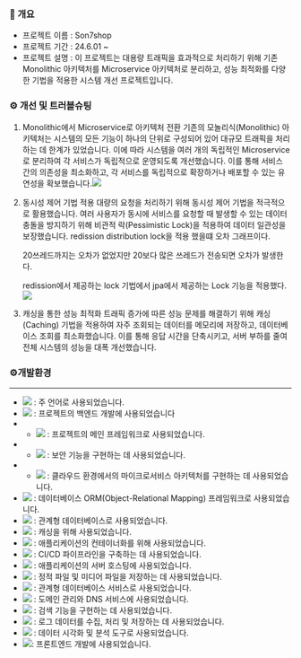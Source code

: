### 📄 개요

- 프로젝트 이름 : Son7shop
- 프로젝트 기간 : 24.6.01 ~
- 프로젝트 설명 :  이 프로젝트는 대용량 트래픽을 효과적으로 처리하기 위해 기존 Monolithic 아키텍처를 Microservice 아키텍처로 분리하고, 성능 최적화를 다양한 기법을 적용한 시스템 개선 프로젝트입니다.

 ### ⚙ 개선 및 트러블슈팅                  
1. Monolithic에서 Microservice로 아키텍처 전환
기존의 모놀리식(Monolithic) 아키텍처는 시스템의 모든 기능이 하나의 단위로 구성되어 있어 대규모 트래픽을 처리하는 데 한계가 있었습니다. 이에 따라 시스템을 여러 개의 독립적인 Microservice로 분리하여 각 서비스가 독립적으로 운영되도록 개선했습니다.
이를 통해 서비스 간의 의존성을 최소화하고, 각 서비스를 독립적으로 확장하거나 배포할 수 있는 유연성을 확보했습니다.<img src="https://private-user-images.githubusercontent.com/168810158/390628616-4bd8fba3-7b87-4e4e-9e9d-3b64ff05a6bf.PNG?jwt=eyJhbGciOiJIUzI1NiIsInR5cCI6IkpXVCJ9.eyJpc3MiOiJnaXRodWIuY29tIiwiYXVkIjoicmF3LmdpdGh1YnVzZXJjb250ZW50LmNvbSIsImtleSI6ImtleTUiLCJleHAiOjE3MzI3Njg2MzcsIm5iZiI6MTczMjc2ODMzNywicGF0aCI6Ii8xNjg4MTAxNTgvMzkwNjI4NjE2LTRiZDhmYmEzLTdiODctNGU0ZS05ZTlkLTNiNjRmZjA1YTZiZi5QTkc_WC1BbXotQWxnb3JpdGhtPUFXUzQtSE1BQy1TSEEyNTYmWC1BbXotQ3JlZGVudGlhbD1BS0lBVkNPRFlMU0E1M1BRSzRaQSUyRjIwMjQxMTI4JTJGdXMtZWFzdC0xJTJGczMlMkZhd3M0X3JlcXVlc3QmWC1BbXotRGF0ZT0yMDI0MTEyOFQwNDMyMTdaJlgtQW16LUV4cGlyZXM9MzAwJlgtQW16LVNpZ25hdHVyZT02N2UzNzNlYzYwZDI2MDM0ZjVhZGRjNzIxNGI4YjZmZDdkYTJkZjY2OTQzZDNhYTJlYTg0NWMwMWNjZTMzY2UyJlgtQW16LVNpZ25lZEhlYWRlcnM9aG9zdCJ9.dgfOJu0vk7S6vjLzTaC8tSlLoqD1w7GvTj7NHlDdQEc">

3. 동시성 제어 기법 적용
대량의 요청을 처리하기 위해 동시성 제어 기법을 적극적으로 활용했습니다. 여러 사용자가 동시에 서비스를 요청할 때 발생할 수 있는 데이터 충돌을 방지하기 위해 비관적 락(Pessimistic Lock)을 적용하여 데이터 일관성을 보장했습니다.
redission distribution lock을 적용 했을떄 오차 그래프이다. 
   
   20쓰레드까지는 오차가 없었지만 20보다 많은 쓰레드가 전송되면 오차가 발생한다.

     redission에서 제공하는 lock 기법에서 jpa에서 제공하는 Lock 기능을 적용했다. 
   <img src="https://private-user-images.githubusercontent.com/168810158/390628616-4bd8fba3-7b87-4e4e-9e9d-3b64ff05a6bf.PNG?jwt=eyJhbGciOiJIUzI1NiIsInR5cCI6IkpXVCJ9.eyJpc3MiOiJnaXRodWIuY29tIiwiYXVkIjoicmF3LmdpdGh1YnVzZXJjb250ZW50LmNvbSIsImtleSI6ImtleTUiLCJleHAiOjE3MzI3Njg1MzAsIm5iZiI6MTczMjc2ODIzMCwicGF0aCI6Ii8xNjg4MTAxNTgvMzkwNjI4NjE2LTRiZDhmYmEzLTdiODctNGU0ZS05ZTlkLTNiNjRmZjA1YTZiZi5QTkc_WC1BbXotQWxnb3JpdGhtPUFXUzQtSE1BQy1TSEEyNTYmWC1BbXotQ3JlZGVudGlhbD1BS0lBVkNPRFlMU0E1M1BRSzRaQSUyRjIwMjQxMTI4JTJGdXMtZWFzdC0xJTJGczMlMkZhd3M0X3JlcXVlc3QmWC1BbXotRGF0ZT0yMDI0MTEyOFQwNDMwMzBaJlgtQW16LUV4cGlyZXM9MzAwJlgtQW16LVNpZ25hdHVyZT1mMGMzYTBlZTY4ZWFlZjUzMjk3ZWIxMWFhMmFlMDFjZjVkMmIyMjQ4YTQ3OGJkOTQxZmRjYzUwMGJiMTY2NGUxJlgtQW16LVNpZ25lZEhlYWRlcnM9aG9zdCJ9.kIHwN5e2bHocZIneQQDVBAStu3HsFHGiVxkMBvuVDPE">
5. 캐싱을 통한 성능 최적화
트래픽 증가에 따른 성능 문제를 해결하기 위해 캐싱(Caching) 기법을 적용하여 자주 조회되는 데이터를 메모리에 저장하고, 데이터베이스 조회를 최소화했습니다. 이를 통해 응답 시간을 단축시키고, 서버 부하를 줄여 전체 시스템의 성능을 대폭 개선했습니다.
### ⚙개발환경

---

- <img src="https://img.shields.io/badge/java-007396?style=for-the-badge&logo=OpenJDK&logoColor=white"> : 주 언어로 사용되었습니다.
- <img src="https://img.shields.io/badge/Spring-6DB33F?style=for-the-badge&logo=Spring&logoColor=white"> : 프로젝트의 백엔드 개발에 사용되었습니다
- - <img src="https://img.shields.io/badge/springboot-6DB33F?style=for-the-badge&logo=springboot&logoColor=white"> : 프로젝트의 메인 프레임워크로 사용되었습니다.
- - <img src="https://img.shields.io/badge/Spring Security-6DB33F?style=for-the-badge&logo=Spring Security&logoColor=white"> : 보안 기능을 구현하는 데 사용되었습니다.
- - <img src="https://img.shields.io/badge/Spring Cloud-6DB33F?style=for-the-badge&logo=Spring cloud&logoColor=white"> : 클라우드 환경에서의 마이크로서비스 아키텍처를 구현하는 데 사용되었습니다.
- <img src="https://img.shields.io/badge/Hibernate-59666C?style=for-the-badge&logo=Hibernate&logoColor=white"> : 데이터베이스 ORM(Object-Relational Mapping) 프레임워크로 사용되었습니다.
- <img src="https://img.shields.io/badge/MySQL-4479A1?style=for-the-badge&logo=MySQL&logoColor=white"> : 관계형 데이터베이스로 사용되었습니다.
- <img src="https://img.shields.io/badge/Redis-DC382D?style=for-the-badge&logo=Redis&logoColor=white"> : 캐싱을 위해 사용되었습니다.
- <img src="https://img.shields.io/badge/docker-%230db7ed.svg?style=for-the-badge&logo=docker&logoColor=white"> : 애플리케이션의 컨테이너화를 위해 사용되었습니다.
- <img src="https://img.shields.io/badge/GitHub Actions-2088FF?style=for-the-badge&logo=GitHub Actions&logoColor=white"> : CI/CD 파이프라인을 구축하는 데 사용되었습니다.
- <img src="https://img.shields.io/badge/Amazon%20EC2-FF9900?style=for-the-badge&logo=Amazon%20EC2&logoColor=white"> : 애플리케이션의 서버 호스팅에 사용되었습니다.
- <img src="https://img.shields.io/badge/Amazon%20S3-569A31?style=for-the-badge&logo=Amazon%20S3&logoColor=white"> : 정적 파일 및 미디어 파일을 저장하는 데 사용되었습니다.
- <img src="https://img.shields.io/badge/Amazon%20RDS-527FFF?style=for-the-badge&logo=Amazon%20RDS&logoColor=white"> : 관계형 데이터베이스 서비스로 사용되었습니다.
- <img src="https://img.shields.io/badge/amazon%20route%2053-8C4FFF?style=for-the-badge&logo=amazonroute53&logoColor=white"> : 도메인 관리와 DNS 서비스에 사용되었습니다.
- <img src="https://img.shields.io/badge/Elasticsearch-005571?style=for-the-badge&logo=Elasticsearch&logoColor=white"> : 검색 기능을 구현하는 데 사용되었습니다.
- <img src="https://img.shields.io/badge/Logstash-005571?style=for-the-badge&logo=Logstash&logoColor=white"> : 로그 데이터를 수집, 처리 및 저장하는 데 사용되었습니다.
- <img src="https://img.shields.io/badge/Kibana-005571?style=for-the-badge&logo=Kibana&logoColor=white"> : 데이터 시각화 및 분석 도구로 사용되었습니다.
-  <img src="https://img.shields.io/badge/-ReactJs-61DAFB?style=for-the-badge&logo=react&logoColor=white">: 프론트엔드 개발에 사용되었습니다.
